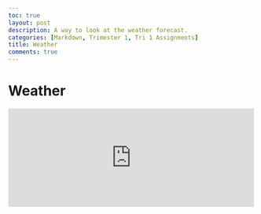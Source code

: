```yaml
---
toc: true
layout: post
description: A way to look at the weather forecast.
categories: [Markdown, Trimester 1, Tri 1 Assignments]
title: Weather
comments: true
---
```


# Weather

<html>
<body>
   <div> 
      <embed type="text/html" src="https://www.google.com/" width="500" height="200">
   </div>
</body>
</html>